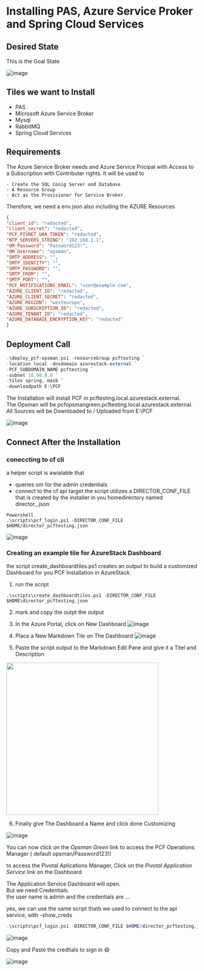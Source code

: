 # Installing PAS, Azure Service Proker and Spring Cloud Services


## Desired State

This is the Goal State

![image](https://user-images.githubusercontent.com/8255007/52395430-680efe80-2aae-11e9-9049-9460d3d07144.png)

## Tiles we want to Install

- PAS
- Microsoft Azure Service Broker
- Mysql
- RabbitMQ
- Spring Cloud Services

## Requirements

The Azure Service Broker needs and Azure Service Pricipal with Access to a Subscription with Contributer rights. It will be used to

    - Create the SQL Conig Server and Database
    - A Resource Group 
    - Act as the Provisioner for Service Broker

Therefore, we need a env.json also including the AZURE Resources

```Json
{
"client_id": "redacted",
"client_secret": "redacted",
"PCF_PIVNET_UAA_TOKEN": "redacted",
"NTP_SERVERS_STRING": "192.168.1.1",
"OM_Password": "Password123!",
"OM_Username": "opsman",
"SMTP_ADDRESS": "",
"SMTP_IDENTITY": "",
"SMTP_PASSWORD": "",
"SMTP_FROM": "",
"SMTP_PORT": "",
"PCF_NOTIFICATIONS_EMAIL": "user@example.com",
"AZURE_CLIENT_ID": "redacted",
"AZURE_CLIENT_SECRET": "redacted",
"AZURE_REGION": "westeurope",
"AZURE_SUBSCRIPTION_ID": "redacted",
"AZURE_TENANT_ID": "redacted",
"AZURE_DATABASE_ENCRYPTION_KEY": "redacted"
}
```

## Deployment Call

```Powershell
.\deploy_pcf-opsman.ps1 -resourceGroup pcftesting `
-location local -dnsdomain azurestack.external `
-PCF_SUBDOMAIN_NAME pcftesting `
-subnet 10.90.0.0 `
-tiles spring, masb `
-downloadpath E:\PCF
```

The Installation will install PCF in pcftesting.local.azurestack.external.  
The Opsman will be pcfopsmangreen.pcftesting.local.azurestack.external.  
All Sources will be Downloaded to / Uploaded from E:\PCF


![image](https://user-images.githubusercontent.com/8255007/52395405-4b72c680-2aae-11e9-95bf-746164082c26.png)


## Connect After the Installation


### coneccting to cf cli 
a helper script is awialable that
- queries om for the admin credentials
- connect to the cf api target
the script utilizes a DIRECTOR_CONF_FILE that is created by the installer  in you homedirectory
named director_<subdomain>.json 

```
Powershell
.\scripts\pcf_login.ps1 -DIRECTOR_CONF_FILE $HOME/director_pcftesting.json
```

![image](https://user-images.githubusercontent.com/8255007/52395724-7c073000-2aaf-11e9-9635-5bb327ee9c8e.png)

### Creating an example tile for AzureStack Dashboard

the script create_dashboardtiles.ps1 creates an output to build a customized Dashboard for you PCF Installation in AzureStack.

1. run the script

```
.\scripts\create_dashboardtiles.ps1 -DIRECTOR_CONF_FILE $HOME\director_pcftesting.json
```

2. mark and copy the outpt the output

3. In the Azure Portal, click on New Dashboard
![image](https://user-images.githubusercontent.com/8255007/52396575-b1614d00-2ab2-11e9-9360-37f66a496cfe.png)

4. Place a New Markdown Tile on The Dashboard
![image](https://user-images.githubusercontent.com/8255007/52396724-1c128880-2ab3-11e9-964e-ea85571a7803.png)

5. Paste the script output to the Markdown Edit Pane and give it a Titel and Description


<img src="https://user-images.githubusercontent.com/8255007/52396920-ce4a5000-2ab3-11e9-8e1b-e234b370da8e.png" width="400">



6. Finally give The Dashboard a Name and click done Customizing

![image](https://user-images.githubusercontent.com/8255007/52396992-18cbcc80-2ab4-11e9-8823-8dec92d318ba.png)


You can now click on the *Opsman Green* link to access the PCF Operations Manager ( default opsman/Password123!)

to access the Pivotal Aplications Manager, Click on the *Pivotal Application Service* link on the Dashboard

The Application Service Dashboard will open.   
But we need Credentials.  
the user name is admin and the credentials are ...   

yes, we can use the same script thatb we used to connect to the api service, with -show_creds

```Powershell
.\scripts\pcf_login.ps1 -DIRECTOR_CONF_FILE $HOME/director_pcftesting.json -showcreds
```

![image](https://user-images.githubusercontent.com/8255007/52397193-e1115480-2ab4-11e9-9c21-85d34ef3b557.png)

Copy and Paste the credtials to sign in :smile:

![image](https://user-images.githubusercontent.com/8255007/52397322-4f561700-2ab5-11e9-8bb7-67664cc3c67a.png)



